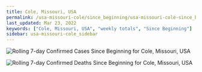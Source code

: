 ```yaml
---
title: Cole, Missouri, USA
permalink: /usa-missouri-cole/since_beginning/usa-missouri-cole-since_beginning.html
last_updated: Mar 23, 2022
keywords: ["Cole, Missouri, USA", "weekly totals", "Since Beginning"]
sidebar: usa-missouri-cole_sidebar
---
```


![Rolling 7-day Confirmed Cases Since Beginning for Cole, Missouri, USA](/covid_tracker/images/graphs/usa-missouri-cole-rolling_7_days_confirmed-since_beginning_graph.png)

![Rolling 7-day Confirmed Deaths Since Beginning for Cole, Missouri, USA](/covid_tracker/images/graphs/usa-missouri-cole-rolling_7_days_deaths-since_beginning_graph.png)
